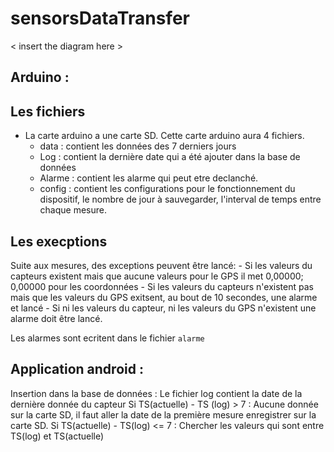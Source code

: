 # sensorsDataTransfer




< insert the diagram here >







## Arduino :
  ## Les fichiers
  - La carte arduino a une carte SD. Cette carte arduino aura 4 fichiers. 
    - data : contient les données des 7 derniers jours
    - Log : contient la dernière date qui a été ajouter dans la base de données
    - Alarme : contient les alarme qui peut etre declanché. 
    - config : contient les configurations pour le fonctionnement du dispositif, le nombre de jour à sauvegarder, l'interval de temps entre chaque mesure. 
  
  ## Les execptions
  Suite aux mesures, des exceptions peuvent être lancé: 
    - Si les valeurs du capteurs existent mais que aucune valeurs pour le GPS il met 0,00000; 0,00000 pour les coordonnées
    - Si les valeurs du capteurs n'existent pas mais que les valeurs du GPS exitsent, au bout de 10 secondes, une alarme et lancé 
    - Si ni les valeurs du capteur, ni les valeurs du GPS n'existent une alarme doit être lancé. 
    
   Les alarmes sont ecritent dans le fichier `alarme`

## Application android : 



Insertion dans la base de données :
Le fichier log contient la date de la dernière  donnée du capteur
Si TS(actuelle) - TS (log) > 7 :
Aucune donnée sur la carte SD, il faut aller la date de la première mesure enregistrer sur la carte SD. 
Si TS(actuelle) - TS(log) <= 7 :
Chercher les valeurs qui sont entre TS(log) et TS(actuelle)



